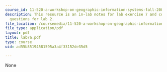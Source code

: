 ```yaml
---
course_id: 11-520-a-workshop-on-geographic-information-systems-fall-2005
description: This resource is an in-lab notes for lab exercise 7 and contains homework
  questions for lab 2.
file_location: /coursemedia/11-520-a-workshop-on-geographic-information-systems-fall-2005/ad55b35194581595a3a4f33152de35d5_lab7a.pdf
file_type: application/pdf
layout: pdf
title: lab7a.pdf
type: course
uid: ad55b35194581595a3a4f33152de35d5

---
```

None